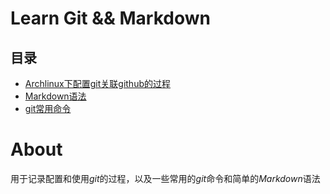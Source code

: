 # Learn Git && Markdown
## 目录
+ [Archlinux下配置git关联github的过程](./archlinux.md)
+ [Markdown语法](./markdown.md)
+ [git常用命令](./git.md)
# About
用于记录配置和使用*git*的过程，以及一些常用的*git*命令和简单的*Markdown*语法